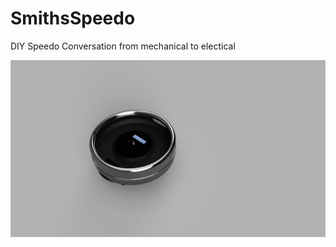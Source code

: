 # SmithsSpeedo
 DIY Speedo Conversation from mechanical to electical

![alt text](https://github.com/bripon76/SmithsSpeedo/blob/main/3D%20Model%20Render/TachoMini_2023-Jan-08_08-24-04PM-000_CustomizedView16381428964.png)
